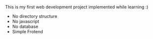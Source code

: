 This is my first web development project implemented while learning :)
* No directory structure 
* No javascript
* No database
* Simple Frotend 
